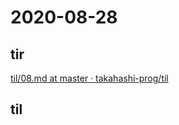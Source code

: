 # 2020-08-28

## tir
[til/08\.md at master · takahashi\-prog/til](https://github.com/takahashi-prog/til/blob/master/tir/2020/08.md#28)

## til
